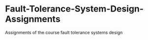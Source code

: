 # Fault-Tolerance-System-Design-Assignments
Assignments of the course fault tolerance systems design
